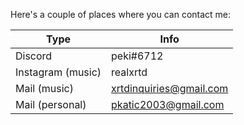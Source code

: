 Here's a couple of places where you can contact me:

| Type | Info |
| - | - |
| Discord | peki#6712 |
| Instagram (music) | realxrtd |
| Mail (music) | xrtdinquiries@gmail.com |
| Mail (personal) | pkatic2003@gmail.com |
